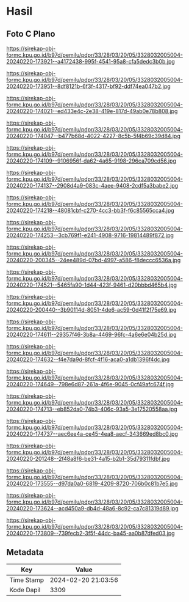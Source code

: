 # Hasil

## Foto C Plano

https://sirekap-obj-formc.kpu.go.id/b97d/pemilu/pdpr/33/28/03/20/05/3328032005004-20240220-173921--a4172438-995f-4541-95a8-cfa5dedc3b0b.jpg

https://sirekap-obj-formc.kpu.go.id/b97d/pemilu/pdpr/33/28/03/20/05/3328032005004-20240220-173951--8df8121b-6f3f-4317-bf92-ddf74ea047b2.jpg

https://sirekap-obj-formc.kpu.go.id/b97d/pemilu/pdpr/33/28/03/20/05/3328032005004-20240220-174021--ed433e4c-2e38-419e-817d-49ab0e78b808.jpg

https://sirekap-obj-formc.kpu.go.id/b97d/pemilu/pdpr/33/28/03/20/05/3328032005004-20240220-174047--b477b68d-4022-4227-8c5b-5f4b69c39d84.jpg

https://sirekap-obj-formc.kpu.go.id/b97d/pemilu/pdpr/33/28/03/20/05/3328032005004-20240220-174109--9106956f-da62-4a65-9198-296ca709cd56.jpg

https://sirekap-obj-formc.kpu.go.id/b97d/pemilu/pdpr/33/28/03/20/05/3328032005004-20240220-174137--2908d4a9-083c-4aee-9408-2cdf5a3babe2.jpg

https://sirekap-obj-formc.kpu.go.id/b97d/pemilu/pdpr/33/28/03/20/05/3328032005004-20240220-174218--48081cbf-c270-4cc3-bb3f-f6c85565cca4.jpg

https://sirekap-obj-formc.kpu.go.id/b97d/pemilu/pdpr/33/28/03/20/05/3328032005004-20240220-174253--3cb769f1-e241-4908-9716-19814489f872.jpg

https://sirekap-obj-formc.kpu.go.id/b97d/pemilu/pdpr/33/28/03/20/05/3328032005004-20240220-200345--24ee489d-07bd-4997-a586-f8deccc6536a.jpg

https://sirekap-obj-formc.kpu.go.id/b97d/pemilu/pdpr/33/28/03/20/05/3328032005004-20240220-174521--5465fa90-1d44-423f-9461-d20bbbd465b4.jpg

https://sirekap-obj-formc.kpu.go.id/b97d/pemilu/pdpr/33/28/03/20/05/3328032005004-20240220-200440--3b90114d-8051-4de6-ac59-0d41f2f75e69.jpg

https://sirekap-obj-formc.kpu.go.id/b97d/pemilu/pdpr/33/28/03/20/05/3328032005004-20240220-174611--29357f46-3b8a-4469-96fc-4a6e6e04b25d.jpg

https://sirekap-obj-formc.kpu.go.id/b97d/pemilu/pdpr/33/28/03/20/05/3328032005004-20240220-174632--f4e7da9d-8fcf-4f16-aca0-a1db1396f4dc.jpg

https://sirekap-obj-formc.kpu.go.id/b97d/pemilu/pdpr/33/28/03/20/05/3328032005004-20240220-174649--798e6d87-261a-4f6e-9045-0cf49afc674f.jpg

https://sirekap-obj-formc.kpu.go.id/b97d/pemilu/pdpr/33/28/03/20/05/3328032005004-20240220-174713--eb852da0-74b3-406c-93a5-3e17520558aa.jpg

https://sirekap-obj-formc.kpu.go.id/b97d/pemilu/pdpr/33/28/03/20/05/3328032005004-20240220-174737--aec6ee4a-ce45-4ea8-aecf-343669ed8bc0.jpg

https://sirekap-obj-formc.kpu.go.id/b97d/pemilu/pdpr/33/28/03/20/05/3328032005004-20240220-201248--2f48a8f6-be31-4a15-b2b1-35d79311fdbf.jpg

https://sirekap-obj-formc.kpu.go.id/b97d/pemilu/pdpr/33/28/03/20/05/3328032005004-20240220-173555--d97da0a0-6819-4209-8720-706b0c81b7e5.jpg

https://sirekap-obj-formc.kpu.go.id/b97d/pemilu/pdpr/33/28/03/20/05/3328032005004-20240220-173624--acd450a9-db4d-48a6-8c92-ca7c81319d89.jpg

https://sirekap-obj-formc.kpu.go.id/b97d/pemilu/pdpr/33/28/03/20/05/3328032005004-20240220-173809--739fecb2-3f5f-44dc-ba45-aa0b87dfed03.jpg


## Metadata

| Key        | Value               |
| ---------- | ------------------- |
| Time Stamp | 2024-02-20 21:03:56 |
| Kode Dapil | 3309                |



